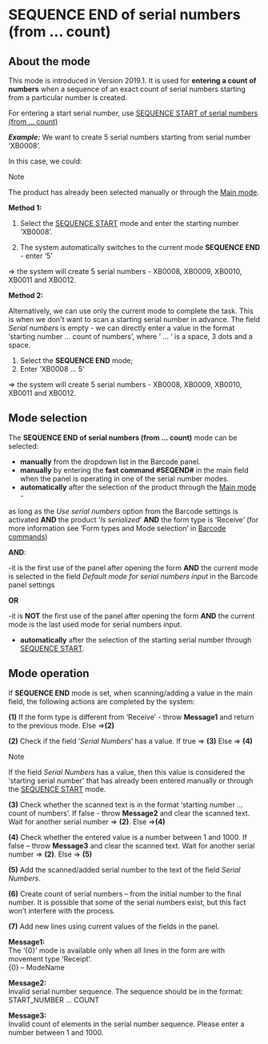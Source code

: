 # SEQUENCE END of serial numbers (from ... count)


## About the mode

This mode is introduced in Version 2019.1. It is used for **entering a count of numbers** when a sequence of an exact count of serial numbers starting from a particular number is created.

For entering a start serial number, use  [SEQUENCE START of serial numbers (from ... count)](https://docs.erp.net/winclient/introduction/barcode-commands/barcode-modes/sequence-start.html)

***Example:*** We want to create 5 serial numbers starting from serial number ‘XB0008’. 

In this case, we could:

> [!NOTE]
> 
> The product has already been selected manually or through the [Main mode](https://docs.erp.net/winclient/introduction/barcode-commands/barcode-modes/main-mode.html).

**Method 1:**

1. Select the [SEQUENCE START](https://docs.erp.net/winclient/introduction/barcode-commands/barcode-modes/sequence-start.html) mode and enter the starting number ’XB0008’.

2. The system automatically switches to the current mode **SEQUENCE END** - enter ‘5’

=> the system will create 5 serial numbers - XB0008, XB0009, XB0010, XB0011 and XB0012.

**Method 2:** 

Alternatively, we can use only the current mode to complete the task. This is when we don't want to scan a starting serial number in advance. The field _Serial numbers_ is empty - we can directly enter a value in the format ‘starting number ...  count of numbers’, where ‘ ... ‘ is a space, 3 dots and a space. 

1. Select the **SEQUENCE END** mode;
2. Enter  ’XB0008 ... 5’

=>  the system will create 5 serial numbers - XB0008, XB0009, XB0010, XB0011 and XB0012.

## Mode selection

The **SEQUENCE END of serial numbers (from ... count)** mode can be selected:

- **manually** from the dropdown list in the Barcode panel.  
- **manually** by entering the **fast command #SEQEND#**  in the main field when the panel is operating in one of the serial number modes.
- **automatically** after the selection of the product through the [Main mode](https://docs.erp.net/winclient/introduction/barcode-commands/barcode-modes/main-mode.html) - 

as long as the _Use serial numbers_ option from the Barcode settings is activated **AND** the product ‘_Is serialized_’ **AND** the form type is ‘Receive’ (for more information see ‘Form types and Mode selection’ in [Barcode commands](https://docs.erp.net/winclient/introduction/barcode-commands/index.html)) 

**AND**:
  
  -it is the first use of the panel after opening the form **AND** the current mode is selected in the field _Default mode for serial numbers input_ in the Barcode panel settings 

**OR**

  -it is **NOT** the first use of the panel after opening the form **AND** the current mode is the last used mode for serial numbers input.

- **automatically** after the selection of the starting serial number through [SEQUENCE START](https://docs.erp.net/winclient/introduction/barcode-commands/barcode-modes/sequence-start.html).

## Mode operation

If **SEQUENCE END** mode is set, when scanning/adding a value in the main field, the following actions are completed by the system:

**(1)** If the form type is different from ‘Receive’ - throw **Message1** and return to the previous mode.  Else =>**(2)**

**(2)**  Check if the field ’_Serial Numbers_’ has a value. If true => **(3)** Else => **(4)**

> [!NOTE]
> 
> If the field _Serial Numbers_ has a value, then this value is considered the ‘starting serial number’ that has already been entered manually or through the [SEQUENCE START](https://docs.erp.net/winclient/introduction/barcode-commands/barcode-modes/sequence-start.html) mode. 

**(3)** Check whether the scanned text is in the format ‘starting number ...  count of numbers’. If false - throw **Message2** and clear the scanned text. Wait for another serial number => **(2)**. Else =>**(4)**

**(4)** Check whether the entered value is a number between 1 and 1000. If false – throw  **Message3** and clear the scanned text. Wait for another serial number => **(2)**. Else => **(5)**

**(5)** Add the scanned/added serial number to the text of the field _Serial Numbers_.

**(6)** Create count of serial numbers – from the initial number to the final number. It is possible that some of the serial numbers exist, but this fact won’t interfere with the process.

**(7)** Add new lines using current values of the fields in the panel.

**Message1:**<br>
The ‘{0}’ mode is available only when all lines in the form are with movement type ‘Receipt’.</br>
{0} – ModeName

**Message2:**<br>
Invalid serial number sequence. The sequence should be in the format: START_NUMBER ... COUNT

**Message3:**<br>
Invalid count of elements in the serial number sequence. Please enter a number between 1 and 1000.

